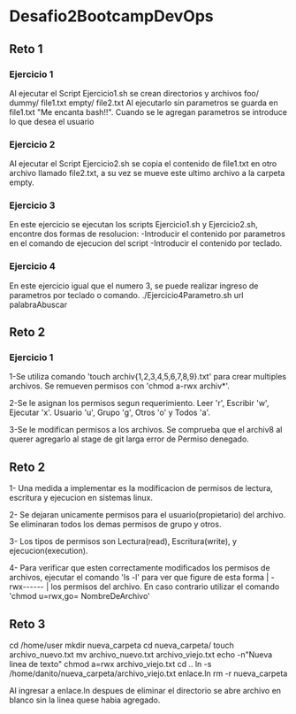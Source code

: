 # Desafio2BootcampDevOps

## Reto 1

### Ejercicio 1
Al ejecutar el Script Ejercicio1.sh se crean directorios y archivos 
foo/
    dummy/
            file1.txt
    empty/
            file2.txt
Al ejecutarlo sin parametros se guarda en file1.txt "Me encanta bash!!".
Cuando se le agregan parametros se introduce lo que desea el usuario

### Ejercicio 2
Al ejecutar el Script Ejercicio2.sh se copia el contenido de file1.txt en 
otro archivo llamado file2.txt, a su vez se mueve este ultimo archivo a la 
carpeta empty.

### Ejercicio 3
En este ejercicio se ejecutan los scripts Ejercicio1.sh y Ejercicio2.sh,
encontre dos formas de resolucion:
    -Introducir el contenido por parametros en el comando de ejecucion
        del script
    -Introducir el contenido por teclado.

### Ejercicio 4
En este ejercicio igual que el numero 3, se puede realizar ingreso de parametros
por teclado o comando.
./Ejercicio4Parametro.sh url palabraAbuscar

## Reto 2

### Ejercicio 1

1-Se utiliza comando 'touch archiv{1,2,3,4,5,6,7,8,9}.txt' para crear multiples archivos.
  Se remueven permisos con 'chmod a-rwx archiv*'.

2-Se le asignan los permisos segun requerimiento. 
Leer 'r', Escribir 'w', Ejecutar 'x'.
Usuario 'u', Grupo 'g', Otros 'o' y Todos 'a'.

3-Se le modifican permisos a los archivos. Se comprueba que el archiv8 al querer agregarlo al stage de git larga error de Permiso denegado.


## Reto 2

1- Una medida a implementar es la modificacion de permisos de lectura, escritura y ejecucion en sistemas linux.

2- Se dejaran unicamente permisos para el usuario(propietario) del archivo. Se eliminaran todos los demas permisos de grupo y otros.

3- Los tipos de permisos son Lectura(read), Escritura(write), y ejecucion(execution).

4- Para verificar que esten correctamente modificados los permisos de archivos, ejecutar el comando 'ls -l' para ver 
que figure de esta forma | -rwx------ | los permisos del archivo.
En caso contrario utilizar el comando 'chmod u=rwx,go= NombreDeArchivo'

## Reto 3

cd /home/user
mkdir nueva_carpeta
cd nueva_carpeta/
touch archivo_nuevo.txt
mv archivo_nuevo.txt archivo_viejo.txt
echo -n"Nueva linea de texto"
chmod a=rwx archivo_viejo.txt
cd ..
ln -s /home/danito/nueva_carpeta/archivo_viejo.txt enlace.ln
rm -r nueva_carpeta

Al ingresar a enlace.ln despues de eliminar el directorio se abre archivo en blanco sin la linea quese habia agregado.